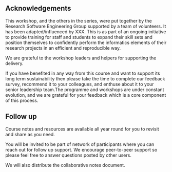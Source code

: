 ## Acknowledgements

This workshop, and the others in the series, were put together by the Research Software Engineering Group supported by a team of volunteers. It has been adapted/influenced by XXX. This is as part of an ongoing initiative to provide training for staff and students to expand their skill sets and position themselves to confidently perform the informatics elements of their research projects in an efficient and reproducible way.

We are grateful to the workshop leaders and helpers for supporting the delivery.

If you have benefited in any way from this course and want to support its long term sustainability then please take the time to complete our feedback survey, recommend it to your colleagues, and enthuse about it to your senior leadership team.The programme and workshops are under constant evolution, and we are grateful for your feedback which is a core component of this process.

## Follow up

Course notes and resources are available all year round for you to revisit and share as you need.

You will be invited to be part of network of participants where you can reach out for follow up support. We encourage peer-to-peer support so please feel free to answer questions posted by other users. 

We will also distribute the collaborative notes document. 
